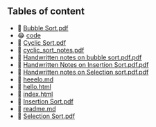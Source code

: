 ## Tables of content
- 🤣 [Bubble Sort.pdf](./Bubble%20Sort.pdf)
- 😂 [code](./code)
- 🤣 [Cyclic Sort.pdf](./Cyclic%20Sort.pdf)
- 🤣 [cyclic_sort_notes.pdf](./cyclic_sort_notes.pdf)
- 🤣 [Handwritten notes on bubble sort.pdf.pdf](./Handwritten%20notes%20on%20bubble%20sort.pdf.pdf)
- 🤣 [Handwritten Notes on Insertion Sort.pdf.pdf](./Handwritten%20Notes%20on%20Insertion%20Sort.pdf.pdf)
- 🤣 [Handwritten notes on Selection sort.pdf.pdf](./Handwritten%20notes%20on%20Selection%20sort.pdf.pdf)
- 🤣 [heeelo.md](./heeelo.md)
- 🤣 [hello.html](./hello.html)
- 🤣 [index.html](./index.html)
- 🤣 [Insertion Sort.pdf](./Insertion%20Sort.pdf)
- 🤣 [readme.md](./readme.md)
- 🤣 [Selection Sort.pdf](./Selection%20Sort.pdf)
